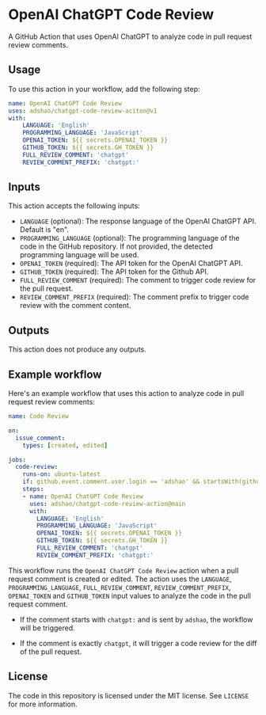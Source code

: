 # OpenAI ChatGPT Code Review

A GitHub Action that uses OpenAI ChatGPT to analyze code in pull request review comments.

## Usage

To use this action in your workflow, add the following step:

```yaml
name: OpenAI ChatGPT Code Review
uses: adshao/chatgpt-code-review-aciton@v1
with:
    LANGUAGE: 'English'
    PROGRAMMING_LANGUAGE: 'JavaScript'
    OPENAI_TOKEN: ${{ secrets.OPENAI_TOKEN }}
    GITHUB_TOKEN: ${{ secrets.GH_TOKEN }}
    FULL_REVIEW_COMMENT: 'chatgpt'
    REVIEW_COMMENT_PREFIX: 'chatgpt:'
```

## Inputs

This action accepts the following inputs:

- `LANGUAGE` (optional): The response language of the OpenAI ChatGPT API. Default is "en".
- `PROGRAMMING_LANGUAGE` (optional): The programming language of the code in the GitHub repository. If not provided, the detected programming language will be used.
- `OPENAI_TOKEN` (required): The API token for the OpenAI ChatGPT API.
- `GITHUB_TOKEN` (required): The API token for the Github API.
- `FULL_REVIEW_COMMENT` (required): The comment to trigger code review for the pull request.
- `REVIEW_COMMENT_PREFIX` (required): The comment prefix to trigger code review with the comment content.

## Outputs

This action does not produce any outputs.

## Example workflow

Here's an example workflow that uses this action to analyze code in pull request review comments:

```yaml
name: Code Review

on:
  issue_comment:
    types: [created, edited]

jobs:
  code-review:
    runs-on: ubuntu-latest
    if: github.event.comment.user.login == 'adshao' && startsWith(github.event.comment.body, 'chatgpt')
    steps:
    - name: OpenAI ChatGPT Code Review
      uses: adshao/chatgpt-code-review-action@main
      with:
        LANGUAGE: 'English'
        PROGRAMMING_LANGUAGE: 'JavaScript'
        OPENAI_TOKEN: ${{ secrets.OPENAI_TOKEN }}
        GITHUB_TOKEN: ${{ secrets.GH_TOKEN }}
        FULL_REVIEW_COMMENT: 'chatgpt'
        REVIEW_COMMENT_PREFIX: 'chatgpt:'
```

This workflow runs the `OpenAI ChatGPT Code Review` action when a pull request comment is created or edited. The action uses the `LANGUAGE`, `PROGRAMMING_LANGUAGE`, `FULL_REVIEW_COMMENT`, `REVIEW_COMMENT_PREFIX`, `OPENAI_TOKEN` and `GITHUB_TOKEN` input values to analyze the code in the pull request comment.

* If the comment starts with `chatgpt:` and is sent by `adshao`, the workflow will be triggered.

* If the comment is exactly `chatgpt`, it will trigger a code review for the diff of the pull request.

## License

The code in this repository is licensed under the MIT license. See `LICENSE` for more information.
